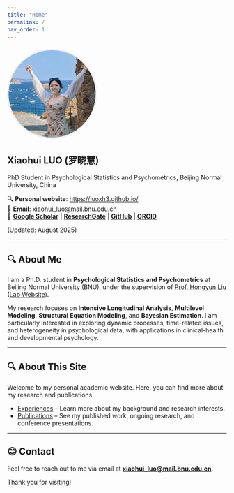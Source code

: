 ```yaml
---
title: "Home"
permalink: /
nav_order: 1
---
```


<div style="margin: 20px 0;">
    <img src="/assets/images/profile.jpg" alt="Xiaohui Luo" style="border-radius: 50%; width: 200px; height: 200px; object-fit: cover; border: 3px solid #eee;">
</div>

## **Xiaohui LUO (罗晓慧)**

PhD Student in Psychological Statistics and Psychometrics, Beijing Normal University, China

🔍 **Personal website**: https://luoxh3.github.io/  
📧 **Email**: xiaohui_luo@mail.bnu.edu.cn  
🔗 [**Google Scholar**](https://scholar.google.com.hk/citations?hl=zh-CN&user=fyGml2AAAAAJ) | [**ResearchGate**](https://www.researchgate.net/profile/Xiaohui-Luo-9) | [**GitHub**](https://github.com/luoxh3) | [**ORCID**](https://orcid.org/my-orcid?orcid=0000-0002-6462-0220)

(Updated: August 2025)

---

## 🔍 About Me

I am a Ph.D. student in **Psychological Statistics and Psychometrics** at Beijing Normal University (BNU), under the supervision of [Prof. Hongyun Liu](https://psych.bnu.edu.cn/szdw/zrjs/js/lhy/index.htm) ([Lab Website](https://hongyun-liu.github.io/)).

My research focuses on **Intensive Longitudinal Analysis**, **Multilevel Modeling**, **Structural Equation Modeling**, and **Bayesian Estimation**. I am particularly interested in exploring dynamic processes, time-related issues, and heterogeneity in psychological data, with applications in clinical-health and developmental psychology.

---

## 🔍 About This Site

Welcome to my personal academic website. Here, you can find more about my research and publications.

- [Experiences](/experiences/) – Learn more about my background and research interests.
- [Publications](/publications/) – See my published work, ongoing research, and conference presentations.

---

## 😊 Contact

Feel free to reach out to me via email at **xiaohui_luo@mail.bnu.edu.cn**.

Thank you for visiting!
